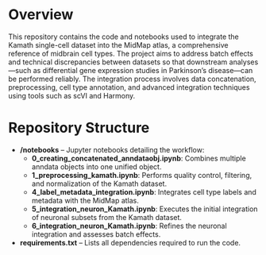 # Overview

This repository contains the code and notebooks used to integrate the Kamath single-cell dataset into the MidMap atlas, a comprehensive reference of midbrain cell types. The project aims to address batch effects and technical discrepancies between datasets so that downstream analyses—such as differential gene expression studies in Parkinson’s disease—can be performed reliably. The integration process involves data concatenation, preprocessing, cell type annotation, and advanced integration techniques using tools such as scVI and Harmony.

# Repository Structure

- **/notebooks** – Jupyter notebooks detailing the workflow:
  - **0_creating_concatenated_anndataobj.ipynb**: Combines multiple anndata objects into one unified object.
  - **1_preprocessing_kamath.ipynb**: Performs quality control, filtering, and normalization of the Kamath dataset.
  - **4_label_metadata_integration.ipynb**: Integrates cell type labels and metadata with the MidMap atlas.
  - **5_integration_neuron_Kamath.ipynb**: Executes the initial integration of neuronal subsets from the Kamath dataset.
  - **6_integration_neuron_Kamath.ipynb**: Refines the neuronal integration and assesses batch effects.
- **requirements.txt** – Lists all dependencies required to run the code.
